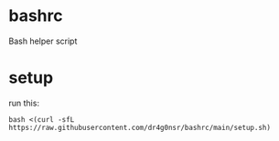 # bashrc

Bash helper script

# setup

run this:
```
bash <(curl -sfL https://raw.githubusercontent.com/dr4g0nsr/bashrc/main/setup.sh)
```
